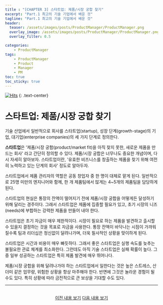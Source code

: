 ```yaml
---
title : "[CHAPTER 3] 스타트업: 제품/시장 궁합 찾기"
excerpt: "Part.1 최고의 기술 기업에서 배운 것"
tagline: "Part.1 최고의 기술 기업에서 배운 것"
header:
  teaser: /assets/images/posts/ProductManager/ProductManager.png
  overlay_image: /assets/images/posts/ProductManager/ProductManager.png
  overlay_filter: 0.5

categories:
    - ProductManager
tags:
    - ProductManager
    - Product
    - Manager
    - PM
toc: true
toc_sticky: true
---
```


[![Hits](https://hits.seeyoufarm.com/api/count/incr/badge.svg?url=https%3A%2F%2Fsanghyuk.dev%2Fproduct-manager%2F4%2F&count_bg=%23555555&title_bg=%230581A6&icon=&icon_color=%23E7E7E7&title=hits&edge_flat=false)](https://hits.seeyoufarm.com)
{: .text-center}

# 스타트업: 제품/시장 궁합 찾기

기술 산업에서 일반적으로 회사를 스타트업(startup), 성장 단계(growth-stage)의 기업, 대기업(enterprise companies)의 세 가지 단계로 정의한다.

**스타트업**은 '제품/시장 궁함(product/market fit)을 아직 찾지 못한, 새로운 제품을 만드는 회사' 라고 간단히 정의할 수 있다. 제품/시장 궁합은 너무나도 중요한 개념이며, 다시 자세히 알아보자. 스타트업이란, '유효한 비즈니스를 창출하는 제품을 찾기 위해 여전히 노력하고 있는 단계의 회사' 정도로 알아두자.

스타트업에서 제품 관리자의 역할은 공동 창업자 중 한 명이 대체로 맡게 된다. 일반적으로 25명 미만의 엔지니어와 함께, 한 개 제품팀에서 많게는 4~5개의 제품팀을 담당하게 된다.

스타트업의 현실은 통장의 잔액이 떨어지기 전에 제품/시장 궁합을 어떻게든 달성하기 위해 달리는 경주이다. 그래서 스타트업은 제품에 집중할 필요가 있고, 초기 시장의 니즈(needs)에 부합하는 강력한 제품을 만들어 내야 한다.

스타트업은 초기 자금이 매우 제한적이다. 시장이 필요로 하는 제품을 발견하고 출시할 수 있을지 결정하는 것을 목표로 자금을 사용한다. 통장 잔액이 바닥나는 시점이 가까워질수록 팀과 리더십은 정신없이 달려나가며, 더욱 필사적인 상황을 맞이하게 된다.

스타트업은 시간과 비용이 매우 빠듯하다. 그래서 좋은 스타트업은 실행 속도를 늦추는 불필요한 관료 체계를 최소화한다. 그런데도 아직 기술 스타트업은 실패 확률이 높다. 그중 일부 성공하는 스타트업은 특히 제품 발견에 매우 뛰어나다.

제품/시장 궁합을 위해 달려나가야 하는 스타트업에서 일한다는 것은 높은 스트레스, 산더미 같은 업무량, 위험한 상황을 항상 마주해야 한다. 반면에 그것은 놀라운 경험이 될 수도 있다. 특히 상황에 따라 금전적으로 큰 보상을 기대할 수도 있다.

---

<br/>
<center>
<a href="https://sanghyuk.dev/Product-Manager/3/" class="btn btn--info">이전 내용 보기</a>
<a href="https://sanghyuk.dev/Product-Manager/5/" class="btn btn--info">다음 내용 보기</a>
</center>